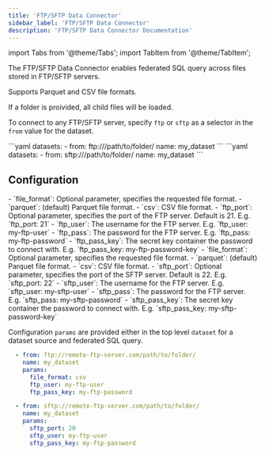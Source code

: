 ```yaml
---
title: 'FTP/SFTP Data Connector'
sidebar_label: 'FTP/SFTP Data Connector'
description: 'FTP/SFTP Data Connector Documentation'
---
```


import Tabs from '@theme/Tabs';
import TabItem from '@theme/TabItem';

The FTP/SFTP Data Connector enables federated SQL query across files stored in FTP/SFTP servers.

Supports Parquet and CSV file formats.

If a folder is proivided, all child files will be loaded.

To connect to any FTP/SFTP server, specify `ftp` or `sftp` as a selector in the `from` value for the dataset.

<Tabs>
  <TabItem value="ftp" label="FTP" default>
  ```yaml
  datasets:
    - from: ftp://<host>/path/to/folder/
      name: my_dataset
  ```
  </TabItem>
  <TabItem value="sftp" label="SFTP">
  ```yaml
  datasets:
    - from: sftp://<host>/path/to/folder/
      name: my_dataset
  ```
  </TabItem>
</Tabs>

## Configuration

<Tabs>
  <TabItem value="ftp" label="FTP" default>
    - `file_format`: Optional parameter, specifies the requested file format.
      - `parquet`: (default) Parquet file format.
      - `csv`: CSV file format.
    - `ftp_port`: Optional parameter, specifies the port of the FTP server. Default is 21. E.g. `ftp_port: 21`
    - `ftp_user`: The username for the FTP server. E.g. `ftp_user: my-ftp-user`
    - `ftp_pass`: The password for the FTP server. E.g. `ftp_pass: my-ftp-password`
    - `ftp_pass_key`: The secret key container the password to connect with. E.g. `ftp_pass_key: my-ftp-password-key`
  </TabItem>
  <TabItem value="sftp" label="SFTP">
    - `file_format`: Optional parameter, specifies the requested file format.
      - `parquet`: (default) Parquet file format.
      - `csv`: CSV file format.
    - `sftp_port`: Optional parameter, specifies the port of the SFTP server. Default is 22. E.g. `sftp_port: 22`
    - `sftp_user`: The username for the FTP server. E.g. `sftp_user: my-sftp-user`
    - `sftp_pass`: The password for the FTP server. E.g. `sftp_pass: my-sftp-password`
    - `sftp_pass_key`: The secret key container the password to connect with. E.g. `sftp_pass_key: my-sftp-password-key`
  </TabItem>
</Tabs>

Configuration `params` are provided either in the top level `dataset` for a dataset source and federated SQL query.

```yaml
  - from: ftp://remote-ftp-server.com/path/to/folder/
    name: my_dataset
    params:
      file_format: csv
      ftp_user: my-ftp-user
      ftp_pass_key: my-ftp-password
```

```yaml
  - from: sftp://remote-ftp-server.com/path/to/folder/
    name: my_dataset
    params:
      sftp_port: 20
      sftp_user: my-ftp-user
      sftp_pass_key: my-ftp-password
```


